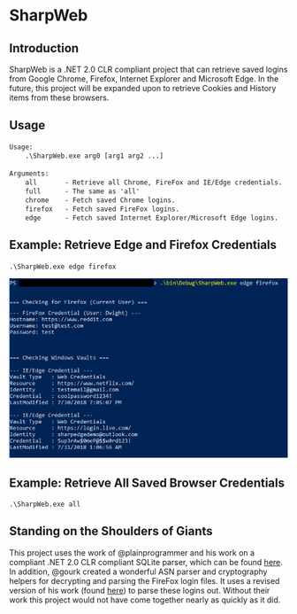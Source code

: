 # SharpWeb

## Introduction

SharpWeb is a .NET 2.0 CLR compliant project that can retrieve saved logins from Google Chrome, Firefox, Internet Explorer and Microsoft Edge. In the future, this project will be expanded upon to retrieve Cookies and History items from these browsers.

## Usage

```
Usage:
    .\SharpWeb.exe arg0 [arg1 arg2 ...]

Arguments:
    all       - Retrieve all Chrome, FireFox and IE/Edge credentials.
    full      - The same as 'all'
    chrome    - Fetch saved Chrome logins.
    firefox   - Fetch saved FireFox logins.
    edge      - Fetch saved Internet Explorer/Microsoft Edge logins.
```

## Example: Retrieve Edge and Firefox Credentials

```
.\SharpWeb.exe edge firefox
```
![FireFox/Edge](Images/ff_edge.png)

## Example: Retrieve All Saved Browser Credentials

```
.\SharpWeb.exe all
```

## Standing on the Shoulders of Giants

This project uses the work of @plainprogrammer and his work on a compliant .NET 2.0 CLR compliant SQLite parser, which can be found [here](https://github.com/plainprogrammer/csharp-sqlite). In addition, @gourk created a wonderful ASN parser and cryptography helpers for decrypting and parsing the FireFox login files. It uses a revised version of his work (found [here](https://github.com/gourk/FirePwd.Net)) to parse these logins out. Without their work this project would not have come together nearly as quickly as it did.
